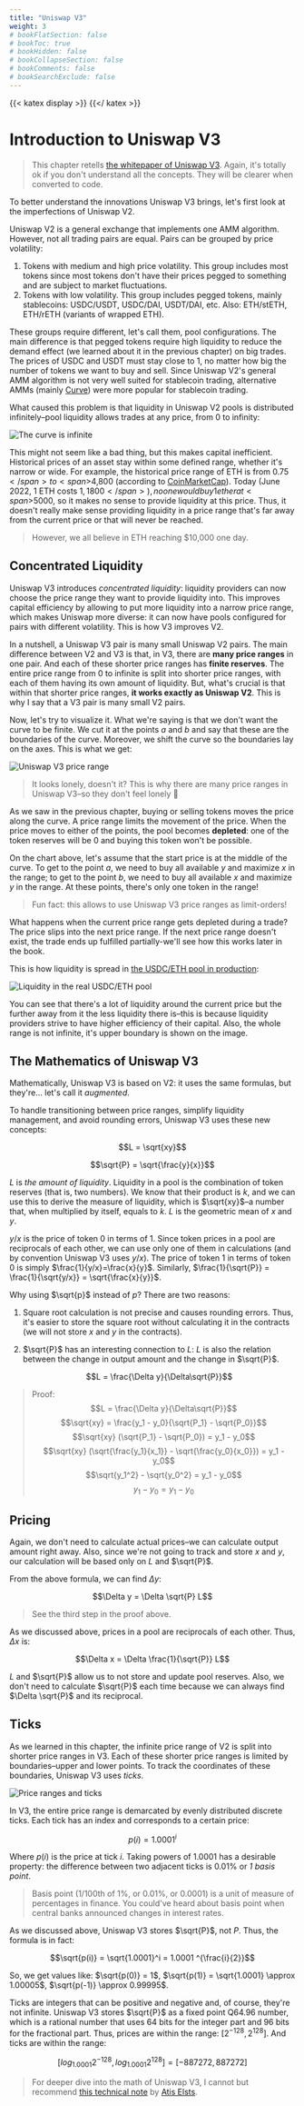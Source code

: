 ```yaml
---
title: "Uniswap V3"
weight: 3
# bookFlatSection: false
# bookToc: true
# bookHidden: false
# bookCollapseSection: false
# bookComments: false
# bookSearchExclude: false
---
```

{{< katex display >}} {{</ katex >}}

# Introduction to Uniswap V3

> This chapter retells [the whitepaper of Uniswap V3](https://uniswap.org/whitepaper-v3.pdf). Again, it's totally ok if
you don't understand all the concepts. They will be clearer when converted to code.

To better understand the innovations Uniswap V3 brings, let's first look at the imperfections of Uniswap V2.

Uniswap V2 is a general exchange that implements one AMM algorithm. However, not all trading pairs are equal.
Pairs can be grouped by price volatility:

1. Tokens with medium and high price volatility. This group includes most tokens since most tokens don't have their
prices pegged to something and are subject to market fluctuations.
1. Tokens with low volatility. This group includes pegged tokens, mainly stablecoins: USDC/USDT, USDC/DAI, USDT/DAI, etc.
Also: ETH/stETH, ETH/rETH (variants of wrapped ETH).

These groups require different, let's call them, pool configurations. The main difference is that pegged tokens require
high liquidity to reduce the demand effect (we learned about it in the previous chapter) on big trades. The prices of
USDC and USDT must stay close to 1, no matter how big the number of tokens we want to buy and sell. Since Uniswap V2's
general AMM algorithm is not very well suited for stablecoin trading, alternative AMMs (mainly [Curve](https://curve.fi))
were more popular for stablecoin trading.

What caused this problem is that liquidity in Uniswap V2 pools is distributed infinitely–pool liquidity allows trades at
any price, from 0 to infinity:

![The curve is infinite](/images/milestone_0/curve_infinite.png)

This might not seem like a bad thing, but this makes capital inefficient. Historical prices of an asset stay within
some defined range, whether it's narrow or wide. For example, the historical price range of ETH is from <span>$0.75</span>
to <span>$4,800</span> (according to [CoinMarketCap](https://coinmarketcap.com/currencies/ethereum/)). Today (June 2022,
 1 ETH costs <span>$1,1800</span>), no one would buy 1 ether at <span>$5000</span>, so it makes no sense to provide
liquidity at this price. Thus, it doesn't really make sense providing liquidity in a price range that's far away from the
current price or that will never be reached.

> However, we all believe in ETH reaching $10,000 one day.

## Concentrated Liquidity

Uniswap V3 introduces *concentrated liquidity*: liquidity providers can now choose the price range they want to provide
liquidity into. This improves capital efficiency by allowing to put more liquidity into a narrow price range, which makes
Uniswap more diverse: it can now have pools configured for pairs with different volatility. This is how V3 improves V2.

In a nutshell, a Uniswap V3 pair is many small Uniswap V2 pairs. The main difference between V2 and V3 is that, in V3,
there are **many price ranges** in one pair. And each of these shorter price ranges has **finite reserves**. The entire
price range from 0 to infinite is split into shorter price ranges, with each of them having its own amount of
liquidity. But, what's crucial is that within that shorter price ranges, **it works exactly as Uniswap V2**. This is why
I say that a V3 pair is many small V2 pairs.

Now, let's try to visualize it. What we're saying is that we don't want the curve to be finite. We cut it at the points
$a$ and $b$ and say that these are the boundaries of the curve. Moreover, we shift the curve so the boundaries lay on
the axes. This is what we get:

![Uniswap V3 price range](/images/milestone_0/curve_finite.png)

> It looks lonely, doesn't it? This is why there are many price ranges in Uniswap V3–so they don't feel lonely 🙂

As we saw in the previous chapter, buying or selling tokens moves the price along the curve. A price range limits the
movement of the price. When the price moves to either of the points, the pool becomes **depleted**: one of the token
reserves will be 0 and buying this token won't be possible.

On the chart above, let's assume that the start price is at the middle of the curve. To get to the point $a$, we need to
buy all available $y$ and maximize $x$ in the range; to get to the point $b$, we need to buy all available $x$ and
maximize $y$ in the range. At these points, there's only one token in the range!

> Fun fact: this allows to use Uniswap V3 price ranges as limit-orders!

What happens when the current price range gets depleted during a trade? The price slips into the next price range. If the
next price range doesn't exist, the trade ends up fulfilled partially-we'll see how this works later in the book.

This is how liquidity is spread in [the USDC/ETH pool in production](https://info.uniswap.org/#/pools/0x8ad599c3a0ff1de082011efddc58f1908eb6e6d8):

![Liquidity in the real USDC/ETH pool](/images/milestone_0/usdceth_liquidity.png)

You can see that there's a lot of liquidity around the current price but the further away from it the less liquidity
there is–this is because liquidity providers strive to have higher efficiency of their capital. Also, the whole range is
not infinite, it's upper boundary is shown on the image.

## The Mathematics of Uniswap V3

Mathematically, Uniswap V3 is based on V2: it uses the same formulas, but they're... let's call it *augmented*.

To handle transitioning between price ranges, simplify liquidity management, and avoid rounding errors, Uniswap V3 uses
these new concepts:

$$L = \sqrt{xy}$$

$$\sqrt{P} = \sqrt{\frac{y}{x}}$$

$L$ is *the amount of liquidity*. Liquidity in a pool is the combination of token reserves (that is,
two numbers). We know that their product is $k$, and we can use this to derive the measure of liquidity, which is
$\sqrt{xy}$–a number that, when multiplied by itself, equals to $k$. $L$ is the geometric mean of $x$ and $y$.

$y/x$ is the price of token 0 in terms of 1. Since token prices in a pool are reciprocals of each other, we can use only
one of them in calculations (and by convention Uniswap V3 uses $y/x$). The price of token 1 in terms of token 0 is simply 
$\frac{1}{y/x}=\frac{x}{y}$. Similarly, $\frac{1}{\sqrt{P}} = \frac{1}{\sqrt{y/x}} = \sqrt{\frac{x}{y}}$.

Why using $\sqrt{p}$ instead of $p$? There are two reasons:

1. Square root calculation is not precise and causes rounding errors. Thus, it's easier to store the square root without
calculating it in the contracts (we will not store $x$ and $y$ in the contracts).
1. $\sqrt{P}$ has an interesting connection to $L$: $L$ is also the relation between the change in output amount and 
the change in $\sqrt{P}$.

    $$L = \frac{\Delta y}{\Delta\sqrt{P}}$$

> Proof:
$$L = \frac{\Delta y}{\Delta\sqrt{P}}$$
$$\sqrt{xy} = \frac{y_1 - y_0}{\sqrt{P_1} - \sqrt{P_0}}$$
$$\sqrt{xy} (\sqrt{P_1} - \sqrt{P_0}) = y_1 - y_0$$
$$\sqrt{xy} (\sqrt{\frac{y_1}{x_1}} - \sqrt{\frac{y_0}{x_0}}) = y_1 - y_0$$
$$\sqrt{y_1^2} - \sqrt{y_0^2} = y_1 - y_0$$
$$y_1 - y_0 = y_1 - y_0$$

## Pricing

Again, we don't need to calculate actual prices–we can calculate output amount right away. Also, since we're not going
to track and store $x$ and $y$, our calculation will be based only on $L$ and $\sqrt{P}$.

From the above formula, we can find $\Delta y$:

$$\Delta y = \Delta \sqrt{P} L$$

> See the third step in the proof above.

As we discussed above, prices in a pool are reciprocals of each other. Thus, $\Delta x$ is:

$$\Delta x = \Delta \frac{1}{\sqrt{P}} L$$

$L$ and $\sqrt{P}$ allow us to not store and update pool reserves. Also, we don't need to calculate $\sqrt{P}$ each time
because we can always find $\Delta \sqrt{P}$ and its reciprocal.

## Ticks

As we learned in this chapter, the infinite price range of V2 is split into shorter price ranges in V3. Each of these
shorter price ranges is limited by boundaries–upper and lower points. To track the coordinates of these boundaries,
Uniswap V3 uses *ticks*.

![Price ranges and ticks](/images/milestone_0/ticks_and_ranges.png)

In V3, the entire price range is demarcated by evenly distributed discrete ticks. Each tick has an index and corresponds
to a certain price:

$$p(i) = 1.0001^i$$

Where $p(i)$ is the price at tick $i$. Taking powers of 1.0001 has a desirable property: the difference between two
adjacent ticks is 0.01% or *1 basis point*.

> Basis point (1/100th of 1%, or 0.01%, or 0.0001) is a unit of measure of percentages in finance. You could've heard about
basis point when central banks announced changes in interest rates.

As we discussed above, Uniswap V3 stores $\sqrt{P}$, not $P$. Thus, the formula is in fact:

$$\sqrt{p(i)} = \sqrt{1.0001}^i = 1.0001 ^{\frac{i}{2}}$$

So, we get values like: $\sqrt{p(0)} = 1$, $\sqrt{p(1)} = \sqrt{1.0001} \approx 1.00005$, $\sqrt{p(-1)} \approx 0.99995$.

Ticks are integers that can be positive and negative and, of course, they're not infinite. Uniswap V3 stores $\sqrt{P}$
as a fixed point Q64.96 number, which is a rational number that uses 64 bits for the integer part and 96 bits for the
fractional part. Thus, prices are within the range: $[2^{-128}, 2^{128}]$. And ticks are within the range:

$$[log_{1.0001}2^{-128}, log_{1.0001}{2^{128}}] = [-887272, 887272]$$

> For deeper dive into the math of Uniswap V3, I cannot but recommend [this technical note](https://atiselsts.github.io/pdfs/uniswap-v3-liquidity-math.pdf)
by [Atis Elsts](https://twitter.com/atiselsts).
